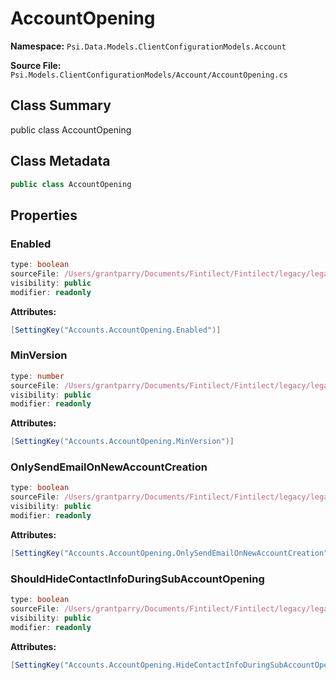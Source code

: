 # AccountOpening

**Namespace:** `Psi.Data.Models.ClientConfigurationModels.Account`

**Source File:** `Psi.Models.ClientConfigurationModels/Account/AccountOpening.cs`

## Class Summary

public class AccountOpening

## Class Metadata

```typescript
public class AccountOpening
```

## Properties

### Enabled

```typescript
type: boolean
sourceFile: /Users/grantparry/Documents/Fintilect/Fintilect/legacy/legacy-apis/Psi.Models.ClientConfigurationModels/Account/AccountOpening.cs
visibility: public
modifier: readonly
```

**Attributes:**
```csharp
[SettingKey("Accounts.AccountOpening.Enabled")]
```

### MinVersion

```typescript
type: number
sourceFile: /Users/grantparry/Documents/Fintilect/Fintilect/legacy/legacy-apis/Psi.Models.ClientConfigurationModels/Account/AccountOpening.cs
visibility: public
modifier: readonly
```

**Attributes:**
```csharp
[SettingKey("Accounts.AccountOpening.MinVersion")]
```

### OnlySendEmailOnNewAccountCreation

```typescript
type: boolean
sourceFile: /Users/grantparry/Documents/Fintilect/Fintilect/legacy/legacy-apis/Psi.Models.ClientConfigurationModels/Account/AccountOpening.cs
visibility: public
modifier: readonly
```

**Attributes:**
```csharp
[SettingKey("Accounts.AccountOpening.OnlySendEmailOnNewAccountCreation")]
```

### ShouldHideContactInfoDuringSubAccountOpening

```typescript
type: boolean
sourceFile: /Users/grantparry/Documents/Fintilect/Fintilect/legacy/legacy-apis/Psi.Models.ClientConfigurationModels/Account/AccountOpening.cs
visibility: public
modifier: readonly
```

**Attributes:**
```csharp
[SettingKey("Accounts.AccountOpening.HideContactInfoDuringSubAccountOpening")]
```
